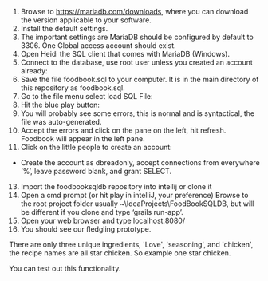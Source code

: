 1.	Browse to https://mariadb.com/downloads, where you can download the version applicable to your software.
2.	Install the default settings. 
3.	The important settings are MariaDB should be configured by default to 3306. One Global access account should exist.
4.	Open Heidi the SQL client that comes with MariaDB (Windows). 
5.	Connect to the database, use root user unless you created an account already: 
6.	Save the file foodbook.sql to your computer. It is in the main directory of this repository as foodbook.sql.
7.	Go to the file menu select load SQL File:   
8.	Hit the blue play button: 
9.	You will probably see some errors, this is normal and is syntactical, the file was auto-generated.
10.	Accept the errors and click on the pane on the left, hit refresh. Foodbook will appear in the left pane.
11.	Click on the little people to create an account: 
  - Create the account as dbreadonly, accept connections from everywhere ‘%’, leave password blank, and grant SELECT. 
13.	Import the foodbooksqldb repository into intellij or clone it
14.	Open a cmd prompt (or hit play in intelliJ, your preference) Browse to the root project folder usually ~\IdeaProjects\FoodBookSQLDB, but will be different if you clone and type ‘grails run-app’.
15.	Open your web browser and type localhost:8080/
16.	You should see our fledgling prototype.

There are only three unique ingredients, 'Love', 'seasoning', and 'chicken', the recipe names are all <text number> star chicken. So example one star chicken. 

You can test out this functionality. 

